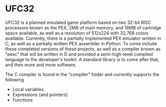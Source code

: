 # UFC32
UFC32 is a planned emulated game platform based on two 32-bit RISC processors known as the PEX, 2MB of main memory, and 16MB of cartridge space available, as well as a resolution of 512x224 with 32,768 colors available. Currently, there is a partially implemented PEX emulator written in C, as well as a partially written PEX assembler in Python. To come include these completed versions of these projects, as well as a compiler known as "pexc" that will be written in D and provided a semi-high-level compiled language to the developer's toolkit. A standard library is to come after that, and then more and more software.

The C compiler is found in the "compiler" folder and currently supports the following
- Local variables
- Expressions (and pointers)
- Functions
